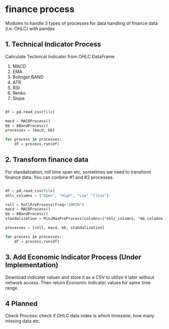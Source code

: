 # finance process

Modules to handle 3 types of processes for data handling of finance data (i.e. OHLC) with pandas

## 1. Technical Indicator Process

Caliculate Technical Indicater from OHLC DataFrame

1. MACD
2. EMA
3. Bolinger BAND
4. ATR
5. RSI
6. Renko
7. Slope

```python

df = pd.read_csv(file)

macd = MACDProcess()
bb = BBandProcess()
processes = [macd, bb]

for process in processes:
    df = process.run(df)
```

## 2. Transform finance data

For standalization, roll time span etc, sometimes we need to transform finance data. You can conbine #1 and #2 processes.

```python

df = pd.read_csv(file)
ohlc_columns = ["Open", "High", "Low" "Close"]

roll = RollPreProcess(freq="30MIN")
macd = MACDProcess()
bb = BBandProcess()
standalization = MiniMaxPreProcess(columns=[*ohlc_columns, *bb.columns])

processes = [roll, macd, bb, standalization]

for process in processes:
    df = process.run(df)
```

## 3. Add Economic Indicator Process (Under Implementation)

Download indicater values and store it as a CSV to utilize it later without network access. Then return Economic indicater values for same time range.

## 4 Planned

Check Process: check if OHLC data index is which timezone, how many missing data etc.
